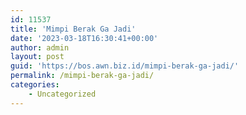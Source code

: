 ```yaml
---
id: 11537
title: 'Mimpi Berak Ga Jadi'
date: '2023-03-18T16:30:41+00:00'
author: admin
layout: post
guid: 'https://bos.awn.biz.id/mimpi-berak-ga-jadi/'
permalink: /mimpi-berak-ga-jadi/
categories:
    - Uncategorized
---
```



